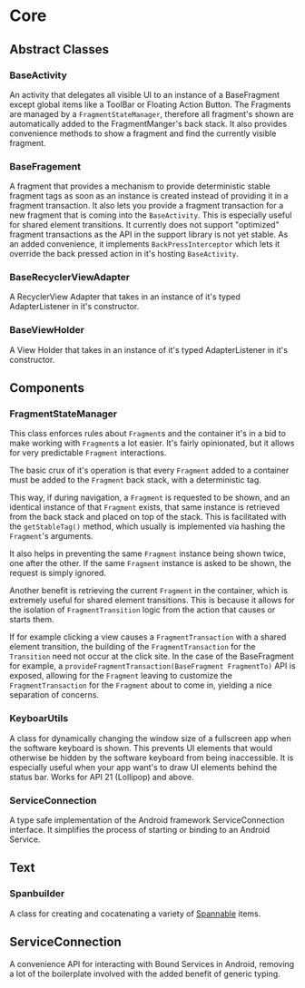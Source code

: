 # Core

## Abstract Classes

### BaseActivity

An activity that delegates all visible UI to an instance of a BaseFragment except global items like a ToolBar or Floating Action Button.
The Fragments are managed by a `FragmentStateManager`, therefore all fragment's shown are automatically added to the FragmentManger's back stack.
It also provides convenience methods to show a fragment and find the currently visible fragment.

### BaseFragement

A fragment that provides a mechanism to provide deterministic stable fragment tags as soon as an instance is created instead of providing it in a fragment transaction.
It also lets you provide a fragment transaction for a new fragment that is coming into the `BaseActivity`. This is especially useful for shared element transitions.
It currently does not support "optimized" fragment transactions as the API in the support library is not yet stable. As an added convenience, it implements `BackPressInterceptor` which lets it override the back pressed action in it's hosting `BaseActivity`.

### BaseRecyclerViewAdapter

A RecyclerView Adapter that takes in an instance of it's typed AdapterListener in it's constructor.

### BaseViewHolder

A View Holder that takes in an instance of it's typed AdapterListener in it's constructor.

## Components

### FragmentStateManager

This class enforces rules about ```Fragment```s and the container it's in a bid to make working with ```Fragment```s a lot easier.
It's fairly opinionated, but it allows for very predictable ```Fragment``` interactions.

The basic crux of it's operation is that every ```Fragment``` added to a container must be added to the ```Fragment``` back stack, with a deterministic tag.

This way, if during navigation, a ```Fragment``` is requested to be shown, and an identical instance of that ```Fragment``` exists,
that same instance is retrieved from the back stack and placed on top of the stack. This is facilitated with the ```getStableTag()```
method, which usually is implemented via hashing the ```Fragment```'s arguments.

It also helps in preventing the same ```Fragment``` instance being shown twice, one after the other.
If the same ```Fragment``` instance is asked to be shown, the request is simply ignored.

Another benefit is retrieving the current ```Fragment``` in the container, which is extremely useful for shared element transitions.
This is because it allows for the isolation of ```FragmentTransition``` logic from the action that causes or starts them.

If for example clicking a view causes a ```FragmentTransaction``` with a shared element transition, the building of the ```FragmentTransaction``` for the ```Transition``` need not occur
at the click site. In the case of the BaseFragment for example, a ```provideFragmentTransaction(BaseFragment FragmentTo)``` API is exposed,
allowing for the ```Fragment``` leaving to customize the ```FragmentTransaction``` for the ```Fragment``` about to come in, yielding a nice separation of concerns.

### KeyboarUtils

A class for dynamically changing the window size of a fullscreen app when the software keyboard is shown. This prevents UI elements that would otherwise be hidden by the software keyboard from being inaccessible.
It is especially useful when your app want's to draw UI elements behind the status bar.
Works for API 21 (Lollipop) and above.

### ServiceConnection

A type safe implementation of the Android framework ServiceConnection interface. It simplifies the process of starting or binding to an Android Service.

## Text

### Spanbuilder

A class for creating and cocatenating a variety of [Spannable](https://developer.android.com/reference/android/text/Spannable.html) items.

## ServiceConnection

A convenience API for interacting with Bound Services in Android, removing a lot of the boilerplate involved with the added benefit of
generic typing.
